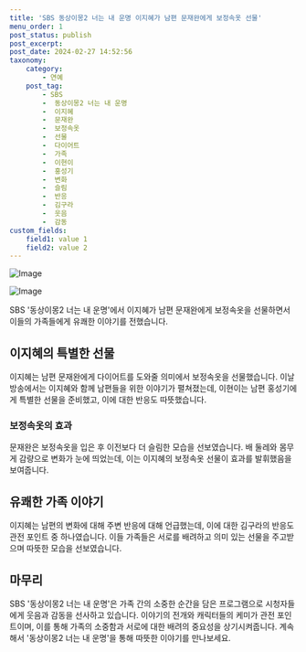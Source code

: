 ```yaml
---
title: 'SBS 동상이몽2 너는 내 운명 이지혜가 남편 문재완에게 보정속옷 선물'
menu_order: 1
post_status: publish
post_excerpt: 
post_date: 2024-02-27 14:52:56
taxonomy:
    category:
        - 연예
    post_tag:
        - SBS
        -  동상이몽2 너는 내 운명
        -  이지혜
        -  문재완
        -  보정속옷
        -  선물
        -  다이어트
        -  가족
        -  이현이
        -  홍성기
        -  변화
        -  슬림
        -  반응
        -  김구라
        -  웃음
        -  감동
custom_fields:
    field1: value 1
    field2: value 2
---
```


![Image](https://mimgnews.pstatic.net/image/609/2024/02/27/202402270555101710_1_20240227061207557.jpg?type=w540)

![Image](https://ssl.pstatic.net/mimgnews/image/609/2024/02/27/202402270555101710_2_20240227061207560.jpg?type=w540)

SBS '동상이몽2 너는 내 운명'에서 이지혜가 남편 문재완에게 보정속옷을 선물하면서 이들의 가족들에게 유쾌한 이야기를 전했습니다. 
## 이지혜의 특별한 선물
이지혜는 남편 문재완에게 다이어트를 도와줄 의미에서 보정속옷을 선물했습니다. 이날 방송에서는 이지혜와 함께 남편들을 위한 이야기가 펼쳐졌는데, 이현이는 남편 홍성기에게 특별한 선물을 준비했고, 이에 대한 반응도 따뜻했습니다.
### 보정속옷의 효과
문재완은 보정속옷을 입은 후 이전보다 더 슬림한 모습을 선보였습니다. 배 둘레와 몸무게 감량으로 변화가 눈에 띄었는데, 이는 이지혜의 보정속옷 선물이 효과를 발휘했음을 보여줍니다.
## 유쾌한 가족 이야기
이지혜는 남편의 변화에 대해 주변 반응에 대해 언급했는데, 이에 대한 김구라의 반응도 관전 포인트 중 하나였습니다. 이들 가족들은 서로를 배려하고 의미 있는 선물을 주고받으며 따뜻한 모습을 선보였습니다.
## 마무리
SBS '동상이몽2 너는 내 운명'은 가족 간의 소중한 순간을 담은 프로그램으로 시청자들에게 웃음과 감동을 선사하고 있습니다. 이야기의 전개와 캐릭터들의 케미가 관전 포인트이며, 이를 통해 가족의 소중함과 서로에 대한 배려의 중요성을 상기시켜줍니다. 계속해서 '동상이몽2 너는 내 운명'을 통해 따뜻한 이야기를 만나보세요.
